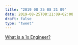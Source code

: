 ```yaml
---
title: "2019 08 25 08 21 09"
date: 2019-08-25T08:21:09+02:00
draft: false
type: "tweet"
---
```

[What is a 1x Engineer?](https://1x.engineer)
